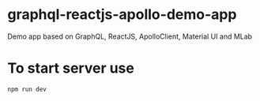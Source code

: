 # graphql-reactjs-apollo-demo-app
Demo app based on GraphQL, ReactJS, ApolloClient, Material UI and MLab

# To start server use

```shell
npm run dev
```
